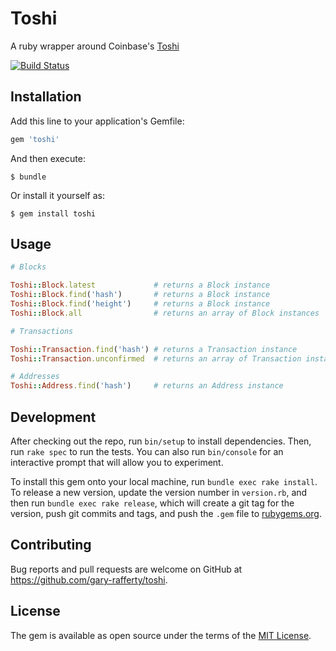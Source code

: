 # Toshi

A ruby wrapper around Coinbase's [Toshi](https://toshi.io/)

[![Build Status](https://travis-ci.org/gary-rafferty/toshi.svg?branch=master)](https://travis-ci.org/gary-rafferty/toshi)

## Installation

Add this line to your application's Gemfile:

```ruby
gem 'toshi'
```

And then execute:

    $ bundle

Or install it yourself as:

    $ gem install toshi

## Usage

```ruby
# Blocks

Toshi::Block.latest             # returns a Block instance
Toshi::Block.find('hash')       # returns a Block instance
Toshi::Block.find('height')     # returns a Block instance
Toshi::Block.all                # returns an array of Block instances

# Transactions

Toshi::Transaction.find('hash') # returns a Transaction instance
Toshi::Transaction.unconfirmed  # returns an array of Transaction instances

# Addresses
Toshi::Address.find('hash')     # returns an Address instance
```

## Development

After checking out the repo, run `bin/setup` to install dependencies. Then, run `rake spec` to run the tests. You can also run `bin/console` for an interactive prompt that will allow you to experiment.

To install this gem onto your local machine, run `bundle exec rake install`. To release a new version, update the version number in `version.rb`, and then run `bundle exec rake release`, which will create a git tag for the version, push git commits and tags, and push the `.gem` file to [rubygems.org](https://rubygems.org).

## Contributing

Bug reports and pull requests are welcome on GitHub at https://github.com/gary-rafferty/toshi.


## License

The gem is available as open source under the terms of the [MIT License](http://opensource.org/licenses/MIT).

